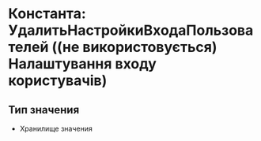 ﻿# Константа: УдалитьНастройкиВходаПользователей ((не використовується) Налаштування входу користувачів)

## Тип значения

- Хранилище значения

